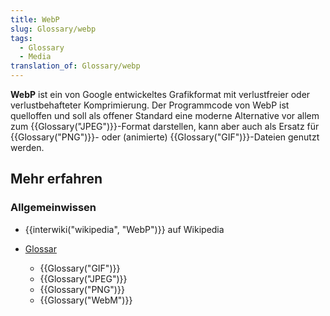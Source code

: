 ```yaml
---
title: WebP
slug: Glossary/webp
tags:
  - Glossary
  - Media
translation_of: Glossary/webp
---
```

**WebP** ist ein von Google entwickeltes Grafikformat mit verlustfreier oder verlustbehafteter Komprimierung. Der Programmcode von WebP ist quelloffen und soll als offener Standard eine moderne Alternative vor allem zum {{Glossary("JPEG")}}-Format darstellen, kann aber auch als Ersatz für {{Glossary("PNG")}}- oder (animierte) {{Glossary("GIF")}}-Dateien genutzt werden.

## Mehr erfahren

### Allgemeinwissen

- {{interwiki("wikipedia", "WebP")}} auf Wikipedia

<!---->

- [Glossar](/de/docs/Glossary)

  - {{Glossary("GIF")}}
  - {{Glossary("JPEG")}}
  - {{Glossary("PNG")}}
  - {{Glossary("WebM")}}
